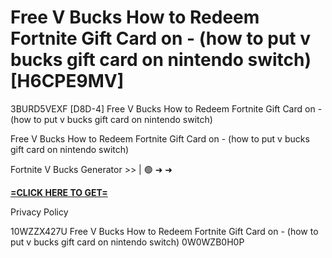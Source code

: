 # Free V Bucks How to Redeem Fortnite Gift Card on - (how to put v bucks gift card on nintendo switch) [H6CPE9MV]

3BURD5VEXF [D8D-4] Free V Bucks How to Redeem Fortnite Gift Card on - (how to put v bucks gift card on nintendo switch)

Free V Bucks How to Redeem Fortnite Gift Card on - (how to put v bucks gift card on nintendo switch)

Fortnite V Bucks Generator >> | 🟢 ➜ ➜ 

**[=CLICK HERE TO GET=](https://www.google.com/url?q=https%3A%2F%2Fappbitly.com%2FjHeMV)**

Privacy Policy

 10WZZX427U Free V Bucks How to Redeem Fortnite Gift Card on - (how to put v bucks gift card on nintendo switch) 0W0WZB0H0P

